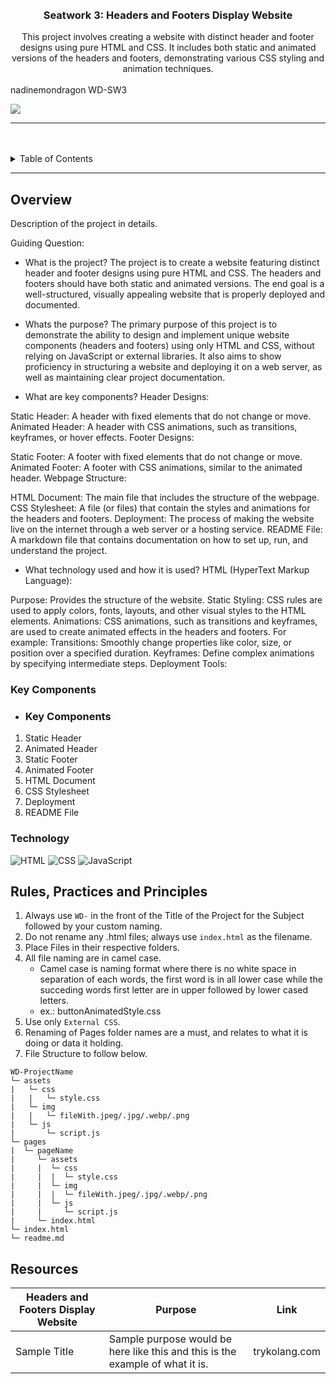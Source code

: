 <a name="readme-top">

<br/>

<br />
<div align="center">
  <a href="https://github.com/zyx-0314/">
  <!-- TODO: If you want to add logo or banner you can add it here -->
    
  </a>
<!-- TODO: Change Title to the name of the title of your Project -->
  <h3 align="center">Seatwork 3: Headers and Footers Display Website</h3>
</div>
<!-- TODO: Make a short description -->
<div align="center">
 This project involves creating a website with distinct header and footer designs using pure HTML and CSS. It includes both static and animated versions of the headers and footers, demonstrating various CSS styling and animation techniques. 
</div>

<br />

<!-- TODO: Change the zyx-0314 into your github username  --> nadinemondragon
<!-- TODO: Change the WD-Template-Project into the same name of your folder --> WD-SW3
![](https://visit-counter.vercel.app/counter.png?page=zyx-0314/WD-Template-Project)

---

<br />
<br />

<!-- TODO: If you want to add more layers for your readme -->
<details>
  <summary>Table of Contents</summary>
  <ol>
    <li>
      <a href="#overview">Overview</a>
      <ol>
        <li>
          <a href="#key-components">Key Components</a>
        </li>
        <li>
          <a href="#technology">Technology</a>
        </li>
      </ol>
    </li>
    <li>
      <a href="#rule,-practices-and-principles">Rules, Practices and Principles</a>
    </li>
    <li>
      <a href="#resources">Resources</a>
    </li>
  </ol>
</details>

---

## Overview

<!-- TODO: To be changed -->
<!-- The following are just sample -->
Description of the project in details.

Guiding Question:
- What is the project?
The project is to create a website featuring distinct header and footer designs using pure HTML and CSS. The headers and footers should have both static and animated versions. The end goal is a well-structured, visually appealing website that is properly deployed and documented.

- Whats the purpose?
The primary purpose of this project is to demonstrate the ability to design and implement unique website components (headers and footers) using only HTML and CSS, without relying on JavaScript or external libraries. It also aims to show proficiency in structuring a website and deploying it on a web server, as well as maintaining clear project documentation.

- What are key components?
Header Designs:

Static Header: A header with fixed elements that do not change or move.
Animated Header: A header with CSS animations, such as transitions, keyframes, or hover effects.
Footer Designs:

Static Footer: A footer with fixed elements that do not change or move.
Animated Footer: A footer with CSS animations, similar to the animated header.
Webpage Structure:

HTML Document: The main file that includes the structure of the webpage.
CSS Stylesheet: A file (or files) that contain the styles and animations for the headers and footers.
Deployment: The process of making the website live on the internet through a web server or a hosting service.
README File: A markdown file that contains documentation on how to set up, run, and understand the project.

- What technology used and how it is used?
HTML (HyperText Markup Language):

Purpose: Provides the structure of the website.
Static Styling: CSS rules are used to apply colors, fonts, layouts, and other visual styles to the HTML elements.
Animations: CSS animations, such as transitions and keyframes, are used to create animated effects in the headers and footers. For example:
Transitions: Smoothly change properties like color, size, or position over a specified duration.
Keyframes: Define complex animations by specifying intermediate steps.
Deployment Tools:

### Key Components
<!-- TODO: List of Key Components -->
<!-- The following are just sample -->
- ### Key Components

1. Static Header
2. Animated Header
3. Static Footer
4. Animated Footer
5. HTML Document
6. CSS Stylesheet
7. Deployment
8. README File

### Technology
<!-- TODO: List of Technology Used -->
![HTML](https://img.shields.io/badge/HTML-E34F26?style=for-the-badge&logo=html5&logoColor=white)
![CSS](https://img.shields.io/badge/CSS-1572B6?style=for-the-badge&logo=css3&logoColor=white)
![JavaScript](https://img.shields.io/badge/JavaScript-F7DF1E?style=for-the-badge&logo=javascript&logoColor=white)

## Rules, Practices and Principles
1. Always use `WD-` in the front of the Title of the Project for the Subject followed by your custom naming.
2. Do not rename any .html files; always use `index.html` as the filename.
3. Place Files in their respective folders.
4. All file naming are in camel case.
   - Camel case is naming format where there is no white space in separation of each words, the first word is in all lower case while the succeding words first letter are in upper followed by lower cased letters.
   - ex.: buttonAnimatedStyle.css
5. Use only `External CSS`.
6. Renaming of Pages folder names are a must, and relates to what it is doing or data it holding.
7. File Structure to follow below.

```
WD-ProjectName
└─ assets
|   └─ css
|   |   └─ style.css
|   └─ img
|   |   └─ fileWith.jpeg/.jpg/.webp/.png
|   └─ js
|       └─ script.js
└─ pages
|  └─ pageName
|     └─ assets
|     |  └─ css
|     |  |  └─ style.css
|     |  └─ img
|     |  |  └─ fileWith.jpeg/.jpg/.webp/.png
|     |  └─ js
|     |     └─ script.js
|     └─ index.html
└─ index.html
└─ readme.md
```

## Resources

<!-- TODO: Add References -->
| Headers and Footers Display Website | Purpose | Link |
|-|-|-|
| Sample Title | Sample purpose would be here like this and this is the example of what it is. | trykolang.com |
